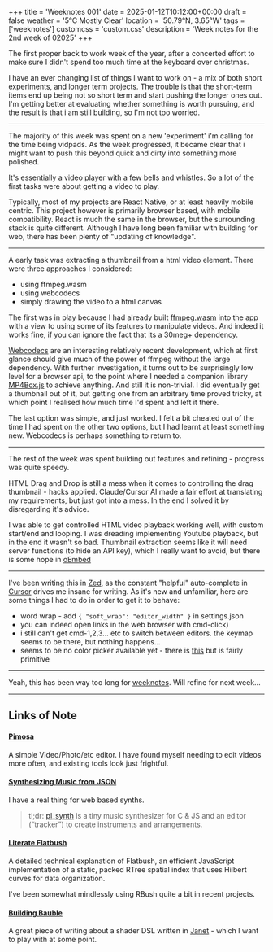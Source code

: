 +++
title = 'Weeknotes 001'
date = 2025-01-12T10:12:00+00:00
draft = false
weather = '5°C Mostly Clear'
location = '50.79°N, 3.65°W'
tags = ['weeknotes']
customcss = 'custom.css'
description = 'Week notes for the 2nd week of 02025'
+++


The first proper back to work week of the year, after a concerted effort to make sure I didn't spend too much time at the keyboard over christmas.

I have an ever changing list of things I want to work on - a mix of both short experiments, and longer term projects. The trouble is that the short-term items end up being not so short term and start pushing the longer ones out. I'm getting better at evaluating whether something is worth pursuing, and the result is that i am still building, so I'm not too worried.

---

The majority of this week was spent on a new 'experiment' i'm calling for the time being vidpads. As the week progressed, it became clear that i might want to push this beyond quick and dirty into something more polished.

It's essentially a video player with a few bells and whistles. So a lot of the first tasks were about getting a video to play.

Typically, most of my projects are React Native, or at least heavily mobile centric. This project however is primarily browser based, with mobile compatibility. React is much the same in the browser, but the surrounding stack is quite different. Although I have long been familiar with building for web, there has been plenty of "updating of knowledge".

---

A early task was extracting a thumbnail from a html video element. There were three approaches I considered:

- using ffmpeg.wasm
- using webcodecs
- simply drawing the video to a html canvas

The first was in play because I had already built [ffmpeg.wasm](https://ffmpegwasm.netlify.app) into the app with a view to using some of its features to manipulate videos. And indeed it works fine, if you can ignore the fact that its a 30meg+ dependency.

[Webcodecs](https://developer.mozilla.org/en-US/docs/Web/API/WebCodecs_API) are an interesting relatively recent development, which at first glance should give much of the power of ffmpeg without the large dependency.
With further investigation, it turns out to be surprisingly low level for a browser api, to the point where I needed a companion library [MP4Box.js](https://gpac.github.io/mp4box.js/) to achieve anything. And still it is non-trivial.
I did eventually get a thumbnail out of it, but getting one from an arbitrary time proved tricky, at which point I realised how much time I'd spent and left it there.

The last option was simple, and just worked. I felt a bit cheated out of the time I had spent on the other two options, but I had learnt at least something new. Webcodecs is perhaps something to return to.

---

The rest of the week was spent building out features and refining - progress was quite speedy.

HTML Drag and Drop is still a mess when it comes to controlling the drag thumbnail - hacks applied. Claude/Cursor AI made a fair effort at translating my requirements, but just got into a mess. In the end I solved it by disregarding it's advice.

I was able to get controlled HTML video playback working well, with custom start/end and looping. I was dreading implementing Youtube playback, but in the end it wasn't so bad. Thumbnail extraction seems like it will need server functions (to hide an API key), which I really want to avoid, but there is some hope in [oEmbed](https://oembed.com)

---

I've been writing this in [Zed](https://zed.dev), as the constant "helpful" auto-complete in [Cursor](https://www.cursor.com) drives me insane for writing.
As it's new and unfamiliar, here are some things I had to do in order to get it to behave:

- word wrap - add ```{ "soft_wrap": "editor_width" }``` in settings.json
- you can indeed open links in the web browser with cmd-click)
- i still can't get cmd-1,2,3... etc to switch between editors. the keymap seems to be there, but nothing happens...
- seems to be no color picker available yet - there is [this](https://github.com/nickpoorman/colord?tab=readme-ov-file#zed-integration) but is fairly primitive

---

Yeah, this has been way too long for [weeknotes](https://medium.com/wethecatalysts/weeknotes-how-to-write-one-in-30-minutes-ef3eef0e41f7). Will refine for next week...

---

## Links of Note

#### [Pimosa](https://pimosa.app)

A simple Video/Photo/etc editor. I have found myself needing to edit videos more often, and existing tools look just frightful.


#### [Synthesizing Music from JSON](https://phoboslab.org/log/2025/01/synth)

I have a real thing for web based synths.
> tl;dr: [pl_synth](https://github.com/phoboslab/pl_synth) is a tiny music synthesizer for C & JS and an editor (“tracker”) to create instruments and arrangements.


#### [Literate Flatbush](https://kylebarron.dev/literate-flatbush/)

A detailed technical explanation of Flatbush, an efficient JavaScript implementation of a static, packed RTree spatial index that uses Hilbert curves for data organization.

I've been somewhat mindlessly using RBush quite a bit in recent projects.

#### [Building Bauble](https://ianthehenry.com/posts/bauble/building-bauble/)

A great piece of writing about a shader DSL written in [Janet](https://janet.guide) - which I want to play with at some point.
